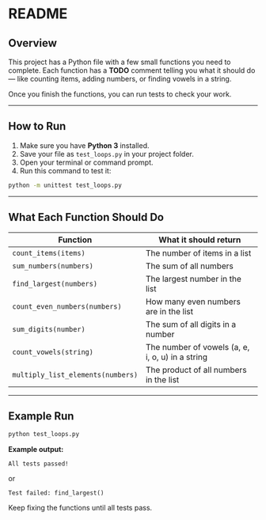 # README

## Overview

This project has a Python file with a few small functions you need to complete.
Each function has a **TODO** comment telling you what it should do — like counting items, adding numbers, or finding vowels in a string.

Once you finish the functions, you can run tests to check your work.

---

## How to Run

1. Make sure you have **Python 3** installed.
2. Save your file as `test_loops.py` in your project folder.
3. Open your terminal or command prompt.
4. Run this command to test it:



```bash
python -m unittest test_loops.py
```

---

## What Each Function Should Do

| Function                          | What it should return                            |
| --------------------------------- | ------------------------------------------------ |
| `count_items(items)`              | The number of items in a list                    |
| `sum_numbers(numbers)`            | The sum of all numbers                           |
| `find_largest(numbers)`           | The largest number in the list                   |
| `count_even_numbers(numbers)`     | How many even numbers are in the list            |
| `sum_digits(number)`              | The sum of all digits in a number                |
| `count_vowels(string)`            | The number of vowels (a, e, i, o, u) in a string |
| `multiply_list_elements(numbers)` | The product of all numbers in the list           |

---

## Example Run

```bash
python test_loops.py
```

**Example output:**

```
All tests passed!
```

or

```
Test failed: find_largest()
```

Keep fixing the functions until all tests pass.
